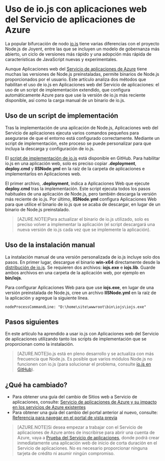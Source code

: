 <properties 
	pageTitle="Uso de io.js con aplicaciones web del Servicio de aplicaciones de Azure" 
	description="Aprenda a usar una aplicación web en el Servicio de aplicaciones de Azure con io.js." 
	services="app-service\web" 
	documentationCenter="nodejs" 
	authors="felixrieseberg" 
	manager="wpickett" 
	editor="mollybos"/>

<tags 
	ms.service="app-service-web" 
	ms.workload="web" 
	ms.tgt_pltfrm="na" 
	ms.devlang="nodejs" 
	ms.topic="article" 
	ms.date="08/03/2015"
	ms.author="mwasson" />

# Uso de io.js con aplicaciones web del Servicio de aplicaciones de Azure

La popular bifurcación de nodo [io.js] tiene varias diferencias con el proyecto Node.js de Joyent, entre las que se incluyen un modelo de gobernanza más abierto, un ciclo de versiones más rápido y una adopción más rápida de características de JavaScript nuevas y experimentales.

Aunque Aplicaciones web del [Servicio de aplicaciones de Azure](http://go.microsoft.com/fwlink/?LinkId=529714) tiene muchas las versiones de Node.js preinstaladas, permite binarios de Node.js proporcionados por el usuario. Este artículo analiza dos métodos que habilitan el uso de io.js en Aplicaciones web del Servicio de aplicaciones: el uso de un script de implementación extendido, que configura automáticamente Azure para que use la versión de io.js más reciente disponible, así como la carga manual de un binario de io.js.

<a id="deploymentscript"></a>
## Uso de un script de implementación

Tras la implementación de una aplicación de Node.js, Aplicaciones web del Servicio de aplicaciones ejecuta varios comandos pequeños para asegurarse de que el entorno está configurado correctamente. Mediante un script de implementación, este proceso se puede personalizar para que incluya la descarga y configuración de io.js.

El [script de implementación de io.js] está disponible en GitHub. Para habilitar io.js en una aplicación web, solo es preciso copiar **.deployment**, **deploy.cmd** y **IISNode.yml** en la raíz de la carpeta de aplicaciones e implementarlos en Aplicaciones web.

El primer archivo, **.deployment**, indica a Aplicaciones Web que ejecute **deploy.cmd** tras la implementación. Este script ejecuta todos los pasos habituales de una aplicación de Node.js, pero también descarga la versión más reciente de io.js. Por último, **IISNode.yml** configura Aplicaciones Web para que utilice el binario de io.js que se acaba de descargar, en lugar de un binario de Node.js preinstalado.

> [AZURE.NOTE]Para actualizar el binario de io.js utilizado, solo es preciso volver a implementar la aplicación (el script descargará una nueva versión de io.js cada vez que se implemente la aplicación).

<a id="manualinstallation"></a>
## Uso de la instalación manual

La instalación manual de una versión personalizada de io.js incluye solo dos pasos. En primer lugar, descargue el binario **win-x64** directamente desde la [distribución de io.js]. Se requieren dos archivos: **iojs.exe** e **iojs.lib**. Guarde ambos archivos en una carpeta de la aplicación web, por ejemplo en **bin/iojs**.

Para configurar Aplicaciones Web para que use **iojs.exe**, en lugar de una versión preinstalada de Node.js, cree un archivo **IISNode.yml** en la raíz de la aplicación y agregue la siguiente línea.

    nodeProcessCommandLine: "D:\home\site\wwwroot\bin\iojs\iojs.exe"

<a id="nextsteps"></a>
## Pasos siguientes

En este artículo ha aprendido a usar io.js con Aplicaciones web del Servicio de aplicaciones utilizando tanto los scripts de implementación que se proporcionan como la instalación.

> [AZURE.NOTE]io.js está en pleno desarrollo y se actualiza con más frecuencia que Node.js. Es posible que varios módulos Node.js no funcionen con io.js (para solucionar el problema, consulte [io.js en GitHub]).

## ¿Qué ha cambiado?
* Para obtener una guía del cambio de Sitios web a Servicio de aplicaciones, consulte: [Servicio de aplicaciones de Azure y su impacto en los servicios de Azure existentes](http://go.microsoft.com/fwlink/?LinkId=529714)
* Para obtener una guía del cambio del portal anterior al nuevo, consulte: [Referencia para navegar en el portal de vista previa](http://go.microsoft.com/fwlink/?LinkId=529715)

>[AZURE.NOTE]Si desea empezar a trabajar con el Servicio de aplicaciones de Azure antes de inscribirse para abrir una cuenta de Azure, vaya a [Prueba del Servicio de aplicaciones](http://go.microsoft.com/fwlink/?LinkId=523751), donde podrá crear inmediatamente una aplicación web de inicio de corta duración en el Servicio de aplicaciones. No es necesario proporcionar ninguna tarjeta de crédito ni asumir ningún compromiso.

[io.js]: https://iojs.org
[distribución de io.js]: https://iojs.org/dist/
[io.js en GitHub]: https://github.com/iojs/io.js
[script de implementación de io.js]: https://github.com/felixrieseberg/iojs-azure
 

<!---HONumber=August15_HO6-->